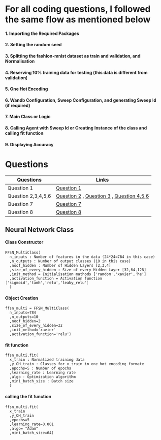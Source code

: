 # For all coding questions, I followed the same flow as mentioned below

#### 1. Importing the Required Packages
#### 2. Setting the random seed
#### 3. Splitting the fashion-mnist dataset as train and validation, and Normalisation
#### 4. Reserving 10% training data for testing (this data is different from validation)
#### 5. One Hot Encoding 
#### 6. Wandb  Configuration, Sweep Configuration, and generating Sweep Id (if required)
#### 7.  Main Class or Logic
#### 8. Calling Agent with Sweep Id or Creating Instance of the class and calling fit function
#### 9. Displaying Accuracy



# Questions

| Questions      | Links |
| ----------- | ----------- |
| Question 1     | [Question 1](https://github.com/ashokkumarthota/Deep-Learning/blob/main/ASHOK%20KUMAR%20THOTA%20CS21M009/1ST%20QUESTION%20(PLOTTING%20IMAGES).ipynb)       |
| Question 2,3,4,5,6    | [Question 2](https://github.com/ashokkumarthota/Deep-Learning/blob/main/ASHOK%20KUMAR%20THOTA%20CS21M009/2ND%20QUESTION%20(FFNN).ipynb)       , [Question 3](https://github.com/ashokkumarthota/Deep-Learning/blob/main/ASHOK%20KUMAR%20THOTA%20CS21M009/3RD%20QUESTION%20(OPTIMIZATION%20ALGO).ipynb)     ,  [Question 4,5,6](https://github.com/ashokkumarthota/Deep-Learning/blob/main/ASHOK%20KUMAR%20THOTA%20CS21M009/4TH%2C5TH%2C6TH%20QUESTION%20(SWEEPS).ipynb)            |
| Question 7    | [Question 7](https://github.com/ashokkumarthota/Deep-Learning/blob/main/ASHOK%20KUMAR%20THOTA%20CS21M009/7TH%20QUESTION%20(CONFUSION%20MATRIX).ipynb)       |
|Question 8| [Question 8](https://github.com/ashokkumarthota/Deep-Learning/blob/main/ASHOK%20KUMAR%20THOTA%20CS21M009/8TH%20QUESTION(MEAN%20SQUARE%20ERROR).ipynb)  |



## Neural Network Class
#### Class Constructor
```
FFSN_MultiClass(
  n_inputs : Number of features in the data (24*24=784 in this case)
  ,n_outputs : Number of output classes (10 in this case)
  ,noof_hidden : Number of Hidden Layers [2,3,4]
  ,size_of_every_hidden : Size of every Hidden Layer [32,64,128]
  ,init_method = Initialisation mathods ['random','xavier','he'] 
  ,activation_function = Activation function ['sigmoid','tanh','relu','leaky_relu']
  )
```
#### Object Creation 
```
ffsn_multi = FFSN_MultiClass(
  n_inputs=784
  ,n_outputs=10
  ,noof_hidden=2
  ,size_of_every_hidden=32
  ,init_method='xavier'
  ,activation_function='relu')
```

#### fit function
```
ffsn_multi.fit(
  x_train : Normalized training data
  ,y_OH_train : Classes for x_train in one hot encoding formate
  ,epochs=5 : Number of epochs 
  ,learning_rate : Learning rate
  ,algo : Optimization algorithm
  ,mini_batch_size : Batch size
  )
```
#### calling the fit function
```
ffsn_multi.fit(
  x_train
  ,y_OH_train
  ,epochs=5
  ,learning_rate=0.001
  ,algo= "Adam"
  ,mini_batch_size=64)
```

